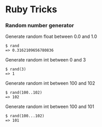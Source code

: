 # Ruby Tricks

### Random number generator

Generate random float between 0.0 and 1.0

    $ rand
    => 0.3162109656780836

Generate random int between 0 and 3

    $ rand(3)
    => 1

Generate random int between 100 and 102

    $ rand(100..102)
    => 102

Generate random int between 100 and 101

    $ rand(100...102)
    => 101
